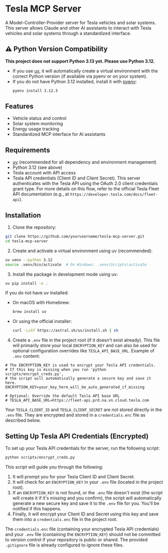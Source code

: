 # Tesla MCP Server

A Model-Controller-Provider server for Tesla vehicles and solar systems. This server allows Claude and other AI assistants to interact with Tesla vehicles and solar systems through a standardized interface.

## ⚠️ Python Version Compatibility

**This project does not support Python 3.13 yet. Please use Python 3.12.**

- If you use [uv](https://github.com/astral-sh/uv), it will automatically create a virtual environment with the correct Python version (if available via pyenv or on your system).
- If you do not have Python 3.12 installed, install it with [pyenv](https://github.com/pyenv/pyenv):
  ```sh
  pyenv install 3.12.3
  ```

## Features

- Vehicle status and control
- Solar system monitoring
- Energy usage tracking
- Standardized MCP interface for AI assistants

## Requirements

- [uv](https://github.com/astral-sh/uv) (recommended for all dependency and environment management)
- Python 3.12 (see above)
- Tesla account with API access
- Tesla API credentials (Client ID and Client Secret). This server authenticates with the Tesla API using the OAuth 2.0 client credentials grant type. For more details on this flow, refer to the official Tesla Fleet API documentation (e.g., at `https://developer.tesla.com/docs/fleet-api`).

## Installation

1. Clone the repository:
```bash
git clone https://github.com/yourusername/tesla-mcp-server.git
cd tesla-mcp-server
```

2. Create and activate a virtual environment using uv (recommended):
```bash
uv venv --python 3.12
source .venv/bin/activate  # On Windows: .venv\Scripts\activate
```

3. Install the package in development mode using uv:
```bash
uv pip install -e .
```

If you do not have uv installed:
- On macOS with Homebrew:
  ```bash
  brew install uv
  ```
- Or using the official installer:
  ```bash
  curl -LsSf https://astral.sh/uv/install.sh | sh
  ```

4. Create a `.env` file in the project root (if it doesn't exist already). This file will primarily store your local `ENCRYPTION_KEY` and can also be used for optional configuration overrides like `TESLA_API_BASE_URL`.
Example of `.env` content:
```env
# The ENCRYPTION_KEY is used to encrypt your Tesla API credentials.
# If this key is missing when you run 'python scripts/encrypt_creds.py',
# the script will automatically generate a secure key and save it here.
ENCRYPTION_KEY=your_key_here_will_be_auto_generated_if_missing

# Optional: Override the default Tesla API base URL
# TESLA_API_BASE_URL=https://fleet-api.prd.na.vn.cloud.tesla.com
```
Your `TESLA_CLIENT_ID` and `TESLA_CLIENT_SECRET` are not stored directly in the `.env` file. They are encrypted and stored in a `credentials.enc` file as described below.

## Setting Up Tesla API Credentials (Encrypted)

To set up your Tesla API credentials for the server, run the following script:
```bash
python scripts/encrypt_creds.py
```
This script will guide you through the following:
1.  It will prompt you for your Tesla Client ID and Client Secret.
2.  It will check for an `ENCRYPTION_KEY` in your `.env` file (located in the project root).
3.  If an `ENCRYPTION_KEY` is not found, or the `.env` file doesn't exist (the script will create it if it's missing and you confirm), the script will automatically generate a new secure key and save it to the `.env` file for you. You'll be notified if this happens.
4.  Finally, it will encrypt your Client ID and Secret using this key and save them into a `credentials.enc` file in the project root.

The `credentials.enc` file (containing your encrypted Tesla API credentials) and your `.env` file (containing the `ENCRYPTION_KEY`) should not be committed to version control if your repository is public or shared. The provided `.gitignore` file is already configured to ignore these files.